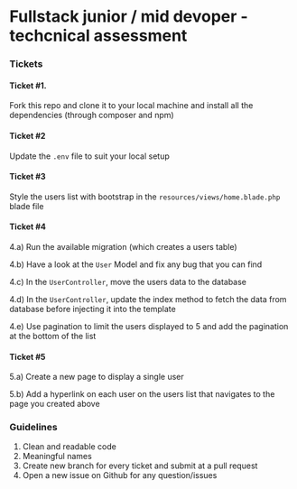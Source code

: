 # Fullstack junior / mid devoper - techcnical assessment


### Tickets
#### Ticket #1. 

Fork this repo and clone it to your local machine and install all the dependencies (through composer and npm) 

#### Ticket #2

Update the `.env` file to suit your local setup

#### Ticket #3

Style the users list with bootstrap in the `resources/views/home.blade.php` blade file

#### Ticket #4

4.a) Run the available migration (which creates a users table)

4.b) Have a look at the `User` Model and fix any bug that you can find

4.c) In the `UserController`, move the users data to the database 

4.d) In the `UserController`, update the index method to fetch the data from database before injecting it into the template

4.e) Use pagination to limit the users displayed to 5 and add the pagination at the bottom of the list

#### Ticket #5

5.a) Create a new page to display a single user

5.b) Add a hyperlink on each user on the users list that navigates to the page you created above



### Guidelines

1. Clean and readable code
2. Meaningful names
3. Create new branch for every ticket and submit at a pull request
4. Open a new issue on Github for any question/issues



